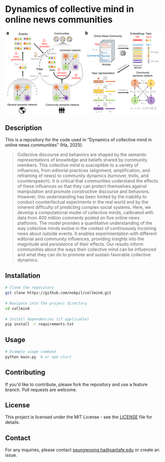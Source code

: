 # Dynamics of collective mind in online news communities

![Project Image](Fig1.png)

## Description
This is a repository for the code used in "Dynamics of collective mind in online news communities" (Ha, 2025).
> Collective discourse and behaviors are shaped by the semantic representations of knowledge and beliefs shared by community members. This collective mind is susceptible to a variety of influences, from editorial practices (alignment, amplification, and reframing of news) to community dynamics (turnover, trolls, and counterspeech). It is critical that communities understand the effects of these influences so that they can protect themselves against manipulation and promote constructive discourse and behaviors. However, this understanding has been limited by the inability to conduct counterfactual experiments in the real world and by the inherent difficulty of predicting complex social systems. Here, we develop a computational model of collective minds, calibrated with data from 400 million comments posted on five online news platforms. The model provides a quantitative understanding of the way collective minds evolve in the context of continuously incoming news about outside events. It enables experimentation with different editorial and community influences, providing insights into the magnitude and persistence of their effects. Our results inform communities about the ways their collective mind can be influenced and what they can do to promote and sustain favorable collective dynamics.

## Installation
```sh
# Clone the repository
git clone https://github.com/nokpil/collmind.git

# Navigate into the project directory
cd collmind

# Install dependencies (if applicable)
pip install -r requirements.txt
```

## Usage
```sh
# Example usage command
python main.py  # or npm start
```

## Contributing
If you'd like to contribute, please fork the repository and use a feature branch. Pull requests are welcome.

## License
This project is licensed under the MIT License - see the [LICENSE](LICENSE.txt) file for details.

## Contact
For any inquiries, please contact seungwoong.ha@santafe.edu or create an issue.
